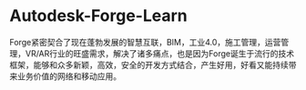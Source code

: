 # Autodesk-Forge-Learn

Forge紧密契合了现在蓬勃发展的智慧互联，BIM，工业4.0，施工管理，运营管理，VR/AR行业的旺盛需求，解决了诸多痛点，也是因为Forge诞生于流行的技术框架，能够和众多新颖，高效，安全的开发方式结合，产生好用，好看又能持续带来业务价值的网络和移动应用。
